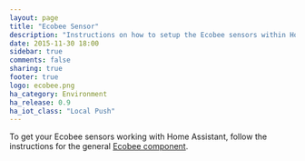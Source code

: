 ```yaml
---
layout: page
title: "Ecobee Sensor"
description: "Instructions on how to setup the Ecobee sensors within Home Assistant."
date: 2015-11-30 18:00
sidebar: true
comments: false
sharing: true
footer: true
logo: ecobee.png
ha_category: Environment
ha_release: 0.9
ha_iot_class: "Local Push"
---
```


To get your Ecobee sensors working with Home Assistant, follow the instructions for the general [Ecobee component](/components/ecobee/).
